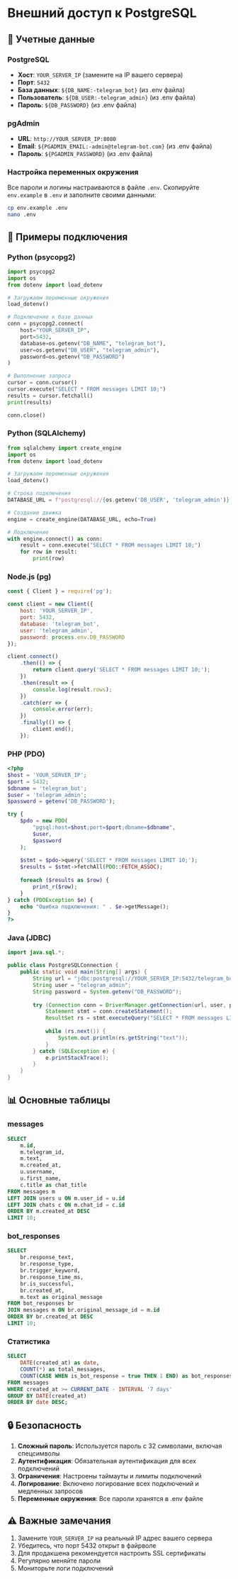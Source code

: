 # Внешний доступ к PostgreSQL

## 🔐 Учетные данные

### PostgreSQL
- **Хост**: `YOUR_SERVER_IP` (замените на IP вашего сервера)
- **Порт**: `5432`
- **База данных**: `${DB_NAME:-telegram_bot}` (из .env файла)
- **Пользователь**: `${DB_USER:-telegram_admin}` (из .env файла)
- **Пароль**: `${DB_PASSWORD}` (из .env файла)

### pgAdmin
- **URL**: `http://YOUR_SERVER_IP:8080`
- **Email**: `${PGADMIN_EMAIL:-admin@telegram-bot.com}` (из .env файла)
- **Пароль**: `${PGADMIN_PASSWORD}` (из .env файла)

### Настройка переменных окружения
Все пароли и логины настраиваются в файле `.env`. Скопируйте `env.example` в `.env` и заполните своими данными:

```bash
cp env.example .env
nano .env
```

## 🔌 Примеры подключения

### Python (psycopg2)
```python
import psycopg2
import os
from dotenv import load_dotenv

# Загружаем переменные окружения
load_dotenv()

# Подключение к базе данных
conn = psycopg2.connect(
    host="YOUR_SERVER_IP",
    port=5432,
    database=os.getenv("DB_NAME", "telegram_bot"),
    user=os.getenv("DB_USER", "telegram_admin"),
    password=os.getenv("DB_PASSWORD")
)

# Выполнение запроса
cursor = conn.cursor()
cursor.execute("SELECT * FROM messages LIMIT 10;")
results = cursor.fetchall()
print(results)

conn.close()
```

### Python (SQLAlchemy)
```python
from sqlalchemy import create_engine
import os
from dotenv import load_dotenv

# Загружаем переменные окружения
load_dotenv()

# Строка подключения
DATABASE_URL = f"postgresql://{os.getenv('DB_USER', 'telegram_admin')}:{os.getenv('DB_PASSWORD')}@YOUR_SERVER_IP:5432/{os.getenv('DB_NAME', 'telegram_bot')}"

# Создание движка
engine = create_engine(DATABASE_URL, echo=True)

# Подключение
with engine.connect() as conn:
    result = conn.execute("SELECT * FROM messages LIMIT 10;")
    for row in result:
        print(row)
```

### Node.js (pg)
```javascript
const { Client } = require('pg');

const client = new Client({
    host: 'YOUR_SERVER_IP',
    port: 5432,
    database: 'telegram_bot',
    user: 'telegram_admin',
    password: process.env.DB_PASSWORD
});

client.connect()
    .then(() => {
        return client.query('SELECT * FROM messages LIMIT 10;');
    })
    .then(result => {
        console.log(result.rows);
    })
    .catch(err => {
        console.error(err);
    })
    .finally(() => {
        client.end();
    });
```

### PHP (PDO)
```php
<?php
$host = 'YOUR_SERVER_IP';
$port = 5432;
$dbname = 'telegram_bot';
$user = 'telegram_admin';
$password = getenv('DB_PASSWORD');

try {
    $pdo = new PDO(
        "pgsql:host=$host;port=$port;dbname=$dbname",
        $user,
        $password
    );
    
    $stmt = $pdo->query('SELECT * FROM messages LIMIT 10;');
    $results = $stmt->fetchAll(PDO::FETCH_ASSOC);
    
    foreach ($results as $row) {
        print_r($row);
    }
} catch (PDOException $e) {
    echo "Ошибка подключения: " . $e->getMessage();
}
?>
```

### Java (JDBC)
```java
import java.sql.*;

public class PostgreSQLConnection {
    public static void main(String[] args) {
        String url = "jdbc:postgresql://YOUR_SERVER_IP:5432/telegram_bot";
        String user = "telegram_admin";
        String password = System.getenv("DB_PASSWORD");
        
        try (Connection conn = DriverManager.getConnection(url, user, password)) {
            Statement stmt = conn.createStatement();
            ResultSet rs = stmt.executeQuery("SELECT * FROM messages LIMIT 10;");
            
            while (rs.next()) {
                System.out.println(rs.getString("text"));
            }
        } catch (SQLException e) {
            e.printStackTrace();
        }
    }
}
```

## 📊 Основные таблицы

### messages
```sql
SELECT 
    m.id,
    m.telegram_id,
    m.text,
    m.created_at,
    u.username,
    u.first_name,
    c.title as chat_title
FROM messages m
LEFT JOIN users u ON m.user_id = u.id
LEFT JOIN chats c ON m.chat_id = c.id
ORDER BY m.created_at DESC
LIMIT 10;
```

### bot_responses
```sql
SELECT 
    br.response_text,
    br.response_type,
    br.trigger_keyword,
    br.response_time_ms,
    br.is_successful,
    br.created_at,
    m.text as original_message
FROM bot_responses br
JOIN messages m ON br.original_message_id = m.id
ORDER BY br.created_at DESC
LIMIT 10;
```

### Статистика
```sql
SELECT 
    DATE(created_at) as date,
    COUNT(*) as total_messages,
    COUNT(CASE WHEN is_bot_response = true THEN 1 END) as bot_responses
FROM messages
WHERE created_at >= CURRENT_DATE - INTERVAL '7 days'
GROUP BY DATE(created_at)
ORDER BY date DESC;
```

## 🔒 Безопасность

1. **Сложный пароль**: Используется пароль с 32 символами, включая спецсимволы
2. **Аутентификация**: Обязательная аутентификация для всех подключений
3. **Ограничения**: Настроены таймауты и лимиты подключений
4. **Логирование**: Включено логирование всех подключений и медленных запросов
5. **Переменные окружения**: Все пароли хранятся в .env файле

## ⚠️ Важные замечания

1. Замените `YOUR_SERVER_IP` на реальный IP адрес вашего сервера
2. Убедитесь, что порт 5432 открыт в файрволе
3. Для продакшена рекомендуется настроить SSL сертификаты
4. Регулярно меняйте пароли
5. Мониторьте логи подключений
